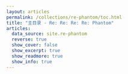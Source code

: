```yaml
---
layout: articles
permalink: /collections/re-phantom/toc.html
title: "主目录 - Re: Re: Re: Re: Phantom"
articles:
  data_source: site.re-phantom
  reverse: true
  show_cover: false
  show_excerpt: true
  show_readmore: true
  show_info: true
---
```

